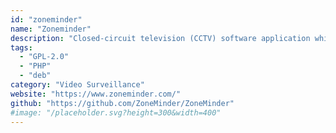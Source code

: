 ```yaml
---
id: "zoneminder"
name: "Zoneminder"
description: "Closed-circuit television (CCTV) software application which supports IP, USB and Analog cameras."
tags:
  - "GPL-2.0"
  - "PHP"
  - "deb"
category: "Video Surveillance"
website: "https://www.zoneminder.com/"
github: "https://github.com/ZoneMinder/ZoneMinder"
#image: "/placeholder.svg?height=300&width=400"
---
```



